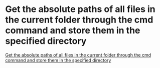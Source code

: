 # Get the absolute paths of all files in the current folder through the cmd command and store them in the specified directory
[Get the absolute paths of all files in the current folder through the cmd command and store them in the specified directory](https://aiwithcloud.com/2022/09/15/get_the_absolute_paths_of_all_files_in_the_current_folder_through_the_cmd_command_and_store_them_in_the_specified_directory/)